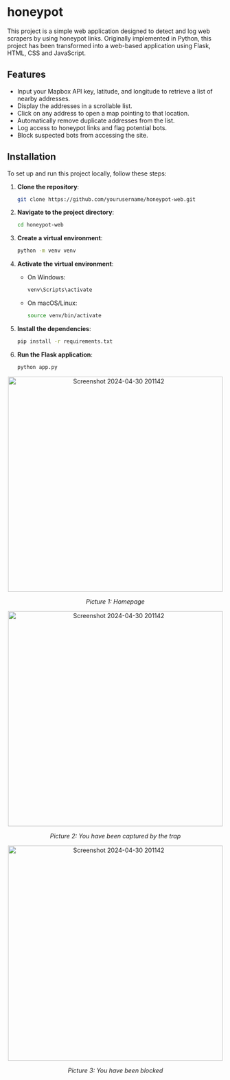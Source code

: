 # honeypot

This project is a simple web application designed to detect and log web scrapers by using honeypot links. Originally implemented in Python, this project has been transformed into a web-based application using Flask, HTML, CSS and JavaScript.

## Features

- Input your Mapbox API key, latitude, and longitude to retrieve a list of nearby addresses.
- Display the addresses in a scrollable list.
- Click on any address to open a map pointing to that location.
- Automatically remove duplicate addresses from the list.
- Log access to honeypot links and flag potential bots.
- Block suspected bots from accessing the site.

## Installation

To set up and run this project locally, follow these steps:

1. **Clone the repository**:
    ```sh
    git clone https://github.com/yourusername/honeypot-web.git
    ```

2. **Navigate to the project directory**:
    ```sh
    cd honeypot-web
    ```

3. **Create a virtual environment**:
    ```sh
    python -m venv venv
    ```

4. **Activate the virtual environment**:
    - On Windows:
        ```sh
        venv\Scripts\activate
        ```
    - On macOS/Linux:
        ```sh
        source venv/bin/activate
        ```

5. **Install the dependencies**:
    ```sh
    pip install -r requirements.txt
    ```

6. **Run the Flask application**:
    ```sh
    python app.py
    ```


<p align="center">
  <img src="https://github.com/johannvig/honeypot/assets/102874093/8c21a71b-889e-459a-b7cf-811175985928" width="500" alt="Screenshot 2024-04-30 201142">
</p>
<p align="center">
  <em>Picture 1: Homepage</em>
</p>

<p align="center">
  <img src="https://github.com/johannvig/honeypot/assets/102874093/543f2b81-e85c-4695-bd76-71724a2b6bf0" width="500" alt="Screenshot 2024-04-30 201142">
</p>
<p align="center">
  <em>Picture 2: You have been captured by the trap</em>
</p>

<p align="center">
  <img src="https://github.com/johannvig/honeypot/assets/102874093/57451315-42ea-4d20-a3d2-de2e64c47f23" width="500" alt="Screenshot 2024-04-30 201142">
</p>
<p align="center">
  <em>Picture 3: You have been blocked</em>
</p>
